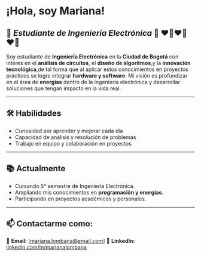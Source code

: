 # ¡Hola, soy Mariana!   

🦾 ***Estudiante de Ingeniería Electrónica*** 🦿
                 **❤️‍🔥❤️‍🔥❤️‍🔥**
---
 
Soy estudiante de **Ingeniería Electrónica** en la **Ciudad de Bogotá** con interes en el **análisis de circuitos**, el **diseño de algoritmos**,y la **innovación tecnológica**,de tal forma que al aplicar estos conocimientos en proyectos prácticos se logre integrar **hardware y software**. Mi visión es profundizar en el área de **energías** dentro de la ingeniería electrónica y desarrollar soluciones que tengan impacto en la vida real.  

---

## 🛠️ Habilidades  
- Curiosidad por aprender y mejorar cada día  
- Capacidad de análisis y resolución de problemas  
- Trabajo en equipo y colaboración en proyectos  
---

## 📚 Actualmente
-  Cursando 5° semestre de Ingeniería Electrónica.  
-  Ampliando mis conocimientos en **programación y energías**.  
-  Participando en proyectos académicos y personales. 

---

## 📫 Contactarme como:  
📧 **Email:** [mariana.lombana@email.com]
💼 **LinkedIn:** [linkedin.com/in/marianalombana](https://linkedin.com/in/marianalombana)  
